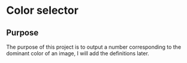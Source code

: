 # Color selector

## Purpose
The purpose of this project is to output a number corresponding to the dominant
color of an image, I will add the definitions later.

